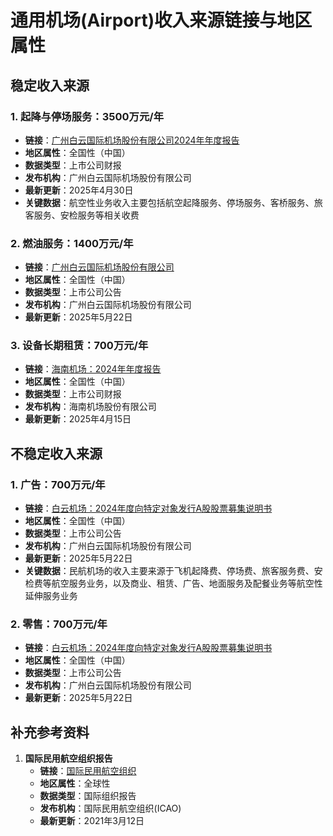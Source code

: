 # 通用机场(Airport)收入来源链接与地区属性

## 稳定收入来源

### 1. 起降与停场服务：3500万元/年
- **链接**：[广州白云国际机场股份有限公司2024年年度报告](https://www.sse.com.cn/disclosure/listedinfo/announcement/c/new/2025-04-30/600004_20250430_8B5V.pdf)
- **地区属性**：全国性（中国）
- **数据类型**：上市公司财报
- **发布机构**：广州白云国际机场股份有限公司
- **最新更新**：2025年4月30日
- **关键数据**：航空性业务收入主要包括航空起降服务、停场服务、客桥服务、旅客服务、安检服务等相关收费

### 2. 燃油服务：1400万元/年
- **链接**：[广州白云国际机场股份有限公司](https://www.sse.com.cn/disclosure/listedinfo/announcement/c/new/2025-05-22/600004_20250522_G9NR.pdf)
- **地区属性**：全国性（中国）
- **数据类型**：上市公司公告
- **发布机构**：广州白云国际机场股份有限公司
- **最新更新**：2025年5月22日

### 3. 设备长期租赁：700万元/年
- **链接**：[海南机场：2024年年度报告](https://vip.stock.finance.sina.com.cn/corp/view/vCB_AllBulletinDetail.php?stockid=600515&id=10874030)
- **地区属性**：全国性（中国）
- **数据类型**：上市公司财报
- **发布机构**：海南机场股份有限公司
- **最新更新**：2025年4月15日

## 不稳定收入来源

### 1. 广告：700万元/年
- **链接**：[白云机场：2024年度向特定对象发行A股股票募集说明书](https://vip.stock.finance.sina.com.cn/corp/view/vCB_AllBulletinDetail.php?CompanyCode=10001272&gather=1&id=11131223)
- **地区属性**：全国性（中国）
- **数据类型**：上市公司公告
- **发布机构**：广州白云国际机场股份有限公司
- **最新更新**：2025年5月22日
- **关键数据**：民航机场的收入主要来源于飞机起降费、停场费、旅客服务费、安检费等航空服务业务，以及商业、租赁、广告、地面服务及配餐业务等航空性延伸服务业务

### 2. 零售：700万元/年
- **链接**：[白云机场：2024年度向特定对象发行A股股票募集说明书](https://vip.stock.finance.sina.com.cn/corp/view/vCB_AllBulletinDetail.php?CompanyCode=10001272&gather=1&id=11131223)
- **地区属性**：全国性（中国）
- **数据类型**：上市公司公告
- **发布机构**：广州白云国际机场股份有限公司
- **最新更新**：2025年5月22日

## 补充参考资料

1. **国际民用航空组织报告**
   - **链接**：[国际民用航空组织](https://www.icao.int/sustainability/Documents/COVID-19_Economic_and_Financial_Measures/Chinese.pdf)
   - **地区属性**：全球性
   - **数据类型**：国际组织报告
   - **发布机构**：国际民用航空组织(ICAO)
   - **最新更新**：2021年3月12日
